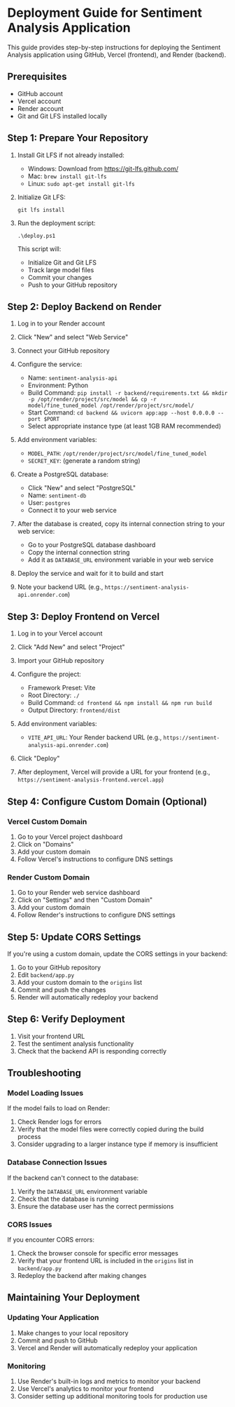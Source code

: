 # Deployment Guide for Sentiment Analysis Application

This guide provides step-by-step instructions for deploying the Sentiment Analysis application using GitHub, Vercel (frontend), and Render (backend).

## Prerequisites

- GitHub account
- Vercel account
- Render account
- Git and Git LFS installed locally

## Step 1: Prepare Your Repository

1. Install Git LFS if not already installed:
   - Windows: Download from https://git-lfs.github.com/
   - Mac: `brew install git-lfs`
   - Linux: `sudo apt-get install git-lfs`

2. Initialize Git LFS:
   ```
   git lfs install
   ```

3. Run the deployment script:
   ```
   .\deploy.ps1
   ```
   
   This script will:
   - Initialize Git and Git LFS
   - Track large model files
   - Commit your changes
   - Push to your GitHub repository

## Step 2: Deploy Backend on Render

1. Log in to your Render account
2. Click "New" and select "Web Service"
3. Connect your GitHub repository
4. Configure the service:
   - Name: `sentiment-analysis-api`
   - Environment: Python
   - Build Command: `pip install -r backend/requirements.txt && mkdir -p /opt/render/project/src/model && cp -r model/fine_tuned_model /opt/render/project/src/model/`
   - Start Command: `cd backend && uvicorn app:app --host 0.0.0.0 --port $PORT`
   - Select appropriate instance type (at least 1GB RAM recommended)

5. Add environment variables:
   - `MODEL_PATH`: `/opt/render/project/src/model/fine_tuned_model`
   - `SECRET_KEY`: (generate a random string)

6. Create a PostgreSQL database:
   - Click "New" and select "PostgreSQL"
   - Name: `sentiment-db`
   - User: `postgres`
   - Connect it to your web service

7. After the database is created, copy its internal connection string to your web service:
   - Go to your PostgreSQL database dashboard
   - Copy the internal connection string
   - Add it as `DATABASE_URL` environment variable in your web service

8. Deploy the service and wait for it to build and start

9. Note your backend URL (e.g., `https://sentiment-analysis-api.onrender.com`)

## Step 3: Deploy Frontend on Vercel

1. Log in to your Vercel account
2. Click "Add New" and select "Project"
3. Import your GitHub repository
4. Configure the project:
   - Framework Preset: Vite
   - Root Directory: `./`
   - Build Command: `cd frontend && npm install && npm run build`
   - Output Directory: `frontend/dist`

5. Add environment variables:
   - `VITE_API_URL`: Your Render backend URL (e.g., `https://sentiment-analysis-api.onrender.com`)

6. Click "Deploy"
7. After deployment, Vercel will provide a URL for your frontend (e.g., `https://sentiment-analysis-frontend.vercel.app`)

## Step 4: Configure Custom Domain (Optional)

### Vercel Custom Domain

1. Go to your Vercel project dashboard
2. Click on "Domains"
3. Add your custom domain
4. Follow Vercel's instructions to configure DNS settings

### Render Custom Domain

1. Go to your Render web service dashboard
2. Click on "Settings" and then "Custom Domain"
3. Add your custom domain
4. Follow Render's instructions to configure DNS settings

## Step 5: Update CORS Settings

If you're using a custom domain, update the CORS settings in your backend:

1. Go to your GitHub repository
2. Edit `backend/app.py`
3. Add your custom domain to the `origins` list
4. Commit and push the changes
5. Render will automatically redeploy your backend

## Step 6: Verify Deployment

1. Visit your frontend URL
2. Test the sentiment analysis functionality
3. Check that the backend API is responding correctly

## Troubleshooting

### Model Loading Issues

If the model fails to load on Render:

1. Check Render logs for errors
2. Verify that the model files were correctly copied during the build process
3. Consider upgrading to a larger instance type if memory is insufficient

### Database Connection Issues

If the backend can't connect to the database:

1. Verify the `DATABASE_URL` environment variable
2. Check that the database is running
3. Ensure the database user has the correct permissions

### CORS Issues

If you encounter CORS errors:

1. Check the browser console for specific error messages
2. Verify that your frontend URL is included in the `origins` list in `backend/app.py`
3. Redeploy the backend after making changes

## Maintaining Your Deployment

### Updating Your Application

1. Make changes to your local repository
2. Commit and push to GitHub
3. Vercel and Render will automatically redeploy your application

### Monitoring

1. Use Render's built-in logs and metrics to monitor your backend
2. Use Vercel's analytics to monitor your frontend
3. Consider setting up additional monitoring tools for production use 